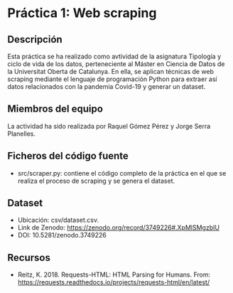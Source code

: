 # Práctica 1: Web scraping
## Descripción
Esta práctica se ha realizado como avtividad de la asignatura Tipología y ciclo de vida de los datos, perteneciente al Máster en Ciencia de Datos de la Universitat Oberta de Catalunya. En ella, se aplican técnicas de web scraping mediante el lenguaje de programación Python para extraer así datos relacionados con la pandemia Covid-19 y generar un dataset.

## Miembros del equipo
La actividad ha sido realizada por Raquel Gómez Pérez y Jorge Serra Planelles.

## Ficheros del código fuente
* src/scraper.py: contiene el código completo de la práctica en el que se realiza el proceso de scraping y se genera el dataset.

## Dataset

* Ubicación: csv/dataset.csv.
* Link de Zenodo: https://zenodo.org/record/3749226#.XpMlSMgzbIU
* DOI: 10.5281/zenodo.3749226

## Recursos

* Reitz, K. 2018. Requests-HTML: HTML Parsing for Humans. From: https://requests.readthedocs.io/projects/requests-html/en/latest/
